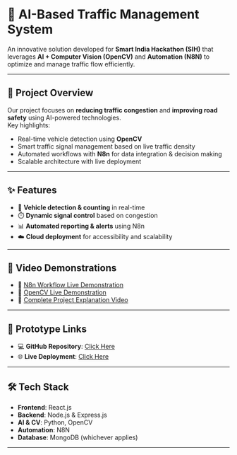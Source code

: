 # 🚦 AI-Based Traffic Management System

An innovative solution developed for **Smart India Hackathon (SIH)** that leverages **AI + Computer Vision (OpenCV)** and **Automation (N8N)** to optimize and manage traffic flow efficiently.  

---

## 📌 Project Overview
Our project focuses on **reducing traffic congestion** and **improving road safety** using AI-powered technologies.  
Key highlights:  
- Real-time vehicle detection using **OpenCV**  
- Smart traffic signal management based on live traffic density  
- Automated workflows with **N8n** for data integration & decision making  
- Scalable architecture with live deployment  

---

## ✨ Features
- 🚗 **Vehicle detection & counting** in real-time  
- ⏱️ **Dynamic signal control** based on congestion  
- 📊 **Automated reporting & alerts** using N8n  
- ☁️ **Cloud deployment** for accessibility and scalability  

---

## 🎥 Video Demonstrations
- 🔗 [N8n Workflow Live Demonstration](<https://drive.google.com/file/d/1BCwRZxDGg5YgQXtrzCRTcsIq3MCjZPFR/view?usp=sharing>)  
- 🔗 [OpenCV Live Demonstration](<https://drive.google.com/file/d/1KSpHxMzDqchZ1VzZvb_TLIIdhpDtKOQS/view?usp=sharing>)  
- 🔗 [Complete Project Explanation Video](<https://youtu.be/K2GWHtLEyqE?si=SjWv_IDR3Hz0Sorh>)  

---

## 🔗 Prototype Links
- 💻 **GitHub Repository**: [Click Here](<https://github.com/atharvadudhe/GatiSutra>)  
- 🌐 **Live Deployment**: [Click Here](<https://gatisutra.netlify.app/>)  

---

## 🛠️ Tech Stack
- **Frontend**: React.js  
- **Backend**: Node.js & Express.js  
- **AI & CV**: Python, OpenCV  
- **Automation**: N8N 
- **Database**: MongoDB (whichever applies)  

---

